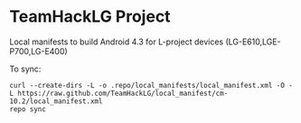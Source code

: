 TeamHackLG Project
========================
Local manifests to build Android 4.3 for L-project devices (LG-E610,LGE-P700,LG-E400)

To sync:

    curl --create-dirs -L -o .repo/local_manifests/local_manifest.xml -O -L https://raw.github.com/TeamHackLG/local_manifest/cm-10.2/local_manifest.xml
    repo sync
